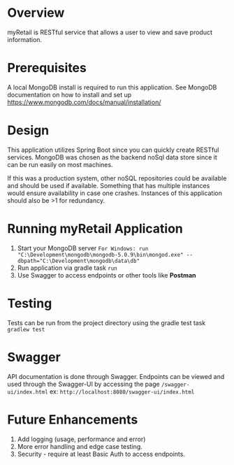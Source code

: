 # Overview
myRetail is RESTful service that allows a user to view and save product information.

# Prerequisites
A local MongoDB install is required to run this application.
See MongoDB documentation on how to install and set up https://www.mongodb.com/docs/manual/installation/

# Design
This application utilizes Spring Boot since you can quickly create RESTful services.  MongoDB was
chosen as the backend noSql data store since it can be run easily on most machines.

If this was a production system, other noSQL repositories could be available and should be used if available.
Something that has multiple instances would ensure availability in case one crashes.  Instances
of this application should also be >1 for redundancy.  

# Running myRetail Application
1. Start your MongoDB server
```For Windows: run "C:\Development\mongodb\mongodb-5.0.9\bin\mongod.exe" --dbpath="C:\Development\mongodb\data\db"```
2. Run application via gradle task `run`
3. Use Swagger to access endpoints or other tools like **Postman**

# Testing
Tests can be run from the project directory using the gradle test task `gradlew test`

# Swagger
API documentation is done through Swagger.  Endpoints can be viewed and used through the Swagger-UI by accessing the page
`/swagger-ui/index.html` ex: `http://localhost:8080/swagger-ui/index.html`

# Future Enhancements
1. Add logging (usage, performance and error)
2. More error handling and edge case testing.
3. Security - require at least Basic Auth to access endpoints.